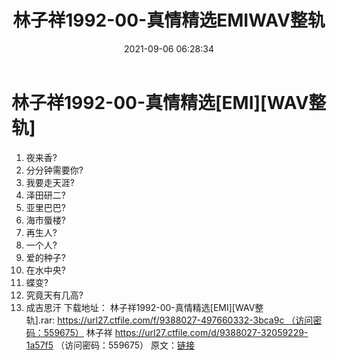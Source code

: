 ﻿---
title: 林子祥1992-00-真情精选EMIWAV整轨
date: 2021-09-06 06:28:34
categories: WAV车载音乐、镜像
tags: 华语中文
---
# 林子祥1992-00-真情精选[EMI][WAV整轨]

01. 夜来香?
02. 分分钟需要你?
03. 我要走天涯?
04. 泽田研二?
05. 亚里巴巴?
06. 海市蜃楼?
07. 再生人?
08. 一个人?
09. 爱的种子?
10. 在水中央?
11. 蝶变?
12. 究竟天有几高?
13. 成吉思汗
下载地址：
林子祥1992-00-真情精选[EMI][WAV整轨].rar: https://url27.ctfile.com/f/9388027-497660332-3bca9c （访问密码：559675）
林子祥
https://url27.ctfile.com/d/9388027-32059229-1a57f5
（访问密码：559675）
原文：[链接](https://blog.sina.com.cn/s/blog_1647c7e7601030trv.html)